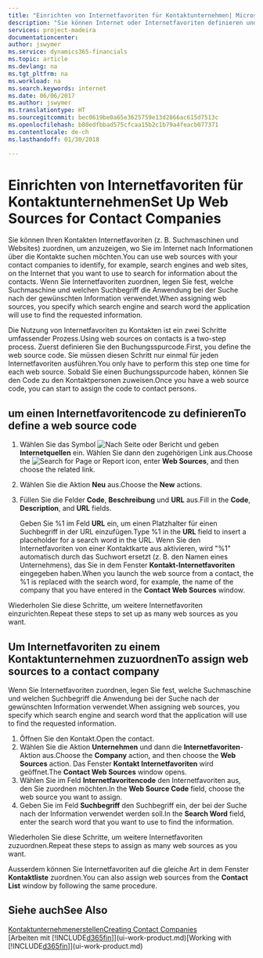 ```yaml
---
title: "Einrichten von Internetfavoriten für Kontaktunternehmen| Microsoft Docs"
description: "Sie können Internet oder Internetfavoriten definieren und diese einem Kontaktunternehmen zuordnen, die Ihnen helfen, zu identifizieren, wie Sie nach Informationen über die Kontakte suchen möchten."
services: project-madeira
documentationcenter: 
author: jswymer
ms.service: dynamics365-financials
ms.topic: article
ms.devlang: na
ms.tgt_pltfrm: na
ms.workload: na
ms.search.keywords: internet
ms.date: 06/06/2017
ms.author: jswymer
ms.translationtype: HT
ms.sourcegitcommit: bec0619be0a65e3625759e13d2866ac615d7513c
ms.openlocfilehash: b80edfbbad575cfcaa15b2c1b79a4feacb077371
ms.contentlocale: de-ch
ms.lasthandoff: 01/30/2018

---
```

# <a name="set-up-web-sources-for-contact-companies"></a><span data-ttu-id="a7bcc-103">Einrichten von Internetfavoriten für Kontaktunternehmen</span><span class="sxs-lookup"><span data-stu-id="a7bcc-103">Set Up Web Sources for Contact Companies</span></span>
<span data-ttu-id="a7bcc-104">Sie können Ihren Kontakten Internetfavoriten (z. B. Suchmaschinen und Websites) zuordnen, um anzuzeigen, wo Sie im Internet nach Informationen über die Kontakte suchen möchten.</span><span class="sxs-lookup"><span data-stu-id="a7bcc-104">You can use web sources with your contact companies to identify, for example, search engines and web sites, on the Internet that you want to use to search for information about the contacts.</span></span> <span data-ttu-id="a7bcc-105">Wenn Sie Internetfavoriten zuordnen, legen Sie fest, welche Suchmaschine und welchen Suchbegriff die Anwendung bei der Suche nach der gewünschten Information verwendet.</span><span class="sxs-lookup"><span data-stu-id="a7bcc-105">When assigning web sources, you specify which search engine and search word the application will use to find the requested information.</span></span>

<span data-ttu-id="a7bcc-106">Die Nutzung von Internetfavoriten zu Kontakten ist ein zwei Schritte umfassender Prozess.</span><span class="sxs-lookup"><span data-stu-id="a7bcc-106">Using web sources on contacts is a two-step process.</span></span> <span data-ttu-id="a7bcc-107">Zuerst definieren Sie den Buchungsspurcode.</span><span class="sxs-lookup"><span data-stu-id="a7bcc-107">First, you define the web source code.</span></span> <span data-ttu-id="a7bcc-108">Sie müssen diesen Schritt nur einmal für jeden Internetfavoriten ausführen.</span><span class="sxs-lookup"><span data-stu-id="a7bcc-108">You only have to perform this step one time for each web source.</span></span> <span data-ttu-id="a7bcc-109">Sobald Sie einen Buchungsspurcode haben, können Sie den Code zu den Kontaktpersonen zuweisen.</span><span class="sxs-lookup"><span data-stu-id="a7bcc-109">Once you have a web source code, you can start to assign the code to contact persons.</span></span>

## <a name="to-define-a-web-source-code"></a><span data-ttu-id="a7bcc-110">um einen Internetfavoritencode zu definieren</span><span class="sxs-lookup"><span data-stu-id="a7bcc-110">To define a web source code</span></span>
1. <span data-ttu-id="a7bcc-111">Wählen Sie das Symbol ![Nach Seite oder Bericht](media/ui-search/search_small.png "Nach Seite oder Bericht suche") und geben **Internetquellen** ein. Wählen Sie dann den zugehörigen Link aus.</span><span class="sxs-lookup"><span data-stu-id="a7bcc-111">Choose the ![Search for Page or Report](media/ui-search/search_small.png "Search for Page or Report icon") icon, enter **Web Sources**, and then choose the related link.</span></span>
2. <span data-ttu-id="a7bcc-112">Wählen Sie die Aktion **Neu** aus.</span><span class="sxs-lookup"><span data-stu-id="a7bcc-112">Choose the **New** actions.</span></span>
3. <span data-ttu-id="a7bcc-113">Füllen Sie die Felder **Code**, **Beschreibung** und **URL** aus.</span><span class="sxs-lookup"><span data-stu-id="a7bcc-113">Fill in the **Code**, **Description**, and **URL** fields.</span></span>

    <span data-ttu-id="a7bcc-114">Geben Sie %1 im Feld **URL** ein, um einen Platzhalter für einen Suchbegriff in der URL einzufügen.</span><span class="sxs-lookup"><span data-stu-id="a7bcc-114">Type %1 in the **URL** field to insert a placeholder for a search word in the URL.</span></span> <span data-ttu-id="a7bcc-115">Wenn Sie den Internetfavoriten von einer Kontaktkarte aus aktivieren, wird "%1" automatisch durch das Suchwort ersetzt (z. B. den Namen eines Unternehmens), das Sie in dem Fenster **Kontakt-Internetfavoriten** eingegeben haben.</span><span class="sxs-lookup"><span data-stu-id="a7bcc-115">When you launch the web source from a contact, the %1 is replaced with the search word, for example, the name of the company that you have entered in the **Contact Web Sources** window.</span></span>

<span data-ttu-id="a7bcc-116">Wiederholen Sie diese Schritte, um weitere Internetfavoriten einzurichten.</span><span class="sxs-lookup"><span data-stu-id="a7bcc-116">Repeat these steps to set up as many web sources as you want.</span></span>

## <a name="to-assign-web-sources-to-a-contact-company"></a><span data-ttu-id="a7bcc-117">Um Internetfavoriten zu einem Kontaktunternehmen zuzuordnen</span><span class="sxs-lookup"><span data-stu-id="a7bcc-117">To assign web sources to a contact company</span></span>
<span data-ttu-id="a7bcc-118">Wenn Sie Internetfavoriten zuordnen, legen Sie fest, welche Suchmaschine und welchen Suchbegriff die Anwendung bei der Suche nach der gewünschten Information verwendet.</span><span class="sxs-lookup"><span data-stu-id="a7bcc-118">When assigning web sources, you specify which search engine and search word that the application will use to find the requested information.</span></span>

1. <span data-ttu-id="a7bcc-119">Öffnen Sie den Kontakt.</span><span class="sxs-lookup"><span data-stu-id="a7bcc-119">Open the contact.</span></span>
2. <span data-ttu-id="a7bcc-120">Wählen Sie die Aktion **Unternehmen** und dann die **Internetfavoriten**-Aktion aus.</span><span class="sxs-lookup"><span data-stu-id="a7bcc-120">Choose the **Company** action, and then choose the **Web Sources** action.</span></span> <span data-ttu-id="a7bcc-121">Das Fenster **Kontakt Internetfavoriten** wird geöffnet.</span><span class="sxs-lookup"><span data-stu-id="a7bcc-121">The **Contact Web Sources** window opens.</span></span>
3. <span data-ttu-id="a7bcc-122">Wählen Sie im Feld **Internetfavoritencode** den Internetfavoriten aus, den Sie zuordnen möchten.</span><span class="sxs-lookup"><span data-stu-id="a7bcc-122">In the **Web Source Code** field, choose the web source you want to assign.</span></span>
4. <span data-ttu-id="a7bcc-123">Geben Sie im Feld **Suchbegriff** den Suchbegriff ein, der bei der Suche nach der Information verwendet werden soll.</span><span class="sxs-lookup"><span data-stu-id="a7bcc-123">In the **Search Word** field, enter the search word that you want to use to find the information.</span></span>

<span data-ttu-id="a7bcc-124">Wiederholen Sie diese Schritte, um weitere Internetfavoriten zuzuordnen.</span><span class="sxs-lookup"><span data-stu-id="a7bcc-124">Repeat these steps to assign as many web sources as you want.</span></span>

<span data-ttu-id="a7bcc-125">Ausserdem können Sie Internetfavoriten auf die gleiche Art in dem Fenster **Kontaktliste** zuordnen.</span><span class="sxs-lookup"><span data-stu-id="a7bcc-125">You can also assign web sources from the **Contact List** window by following the same procedure.</span></span>

## <a name="see-also"></a><span data-ttu-id="a7bcc-126">Siehe auch</span><span class="sxs-lookup"><span data-stu-id="a7bcc-126">See Also</span></span>
[<span data-ttu-id="a7bcc-127">Kontaktunternehmenerstellen</span><span class="sxs-lookup"><span data-stu-id="a7bcc-127">Creating Contact Companies</span></span>](marketing-create-contact-companies.md)  
<span data-ttu-id="a7bcc-128">[Arbeiten mit [!INCLUDE[d365fin](includes/d365fin_md.md)]](ui-work-product.md)</span><span class="sxs-lookup"><span data-stu-id="a7bcc-128">[Working with [!INCLUDE[d365fin](includes/d365fin_md.md)]](ui-work-product.md)</span></span>

